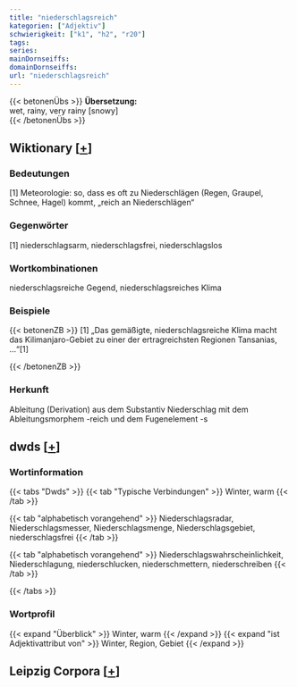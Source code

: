 ```yaml
---
title: "niederschlagsreich"
kategorien: ["Adjektiv"]
schwierigkeit: ["k1", "h2", "r20"]
tags:
series:
mainDornseiffs:
domainDornseiffs:
url: "niederschlagsreich"
---
```


{{< betonenÜbs >}}
**Übersetzung:**  
wet, rainy, very rainy [snowy]  
{{< /betonenÜbs >}}

## Wiktionary [[+](https://de.wiktionary.org/wiki/niederschlagsreich)]

### Bedeutungen
[1] Meteorologie: so, dass es oft zu Niederschlägen (Regen, Graupel, Schnee, Hagel) kommt, „reich an Niederschlägen“  

### Gegenwörter
[1] niederschlagsarm, niederschlagsfrei, niederschlagslos  

### Wortkombinationen
niederschlagsreiche Gegend, niederschlagsreiches Klima  

### Beispiele
{{< betonenZB >}}
[1] „Das gemäßigte, niederschlagsreiche Klima macht das Kilimanjaro-Gebiet zu einer der ertragreichsten Regionen Tansanias, …“[1]  

{{< /betonenZB >}}
### Herkunft
Ableitung (Derivation) aus dem Substantiv Niederschlag mit dem Ableitungsmorphem -reich und dem Fugenelement -s  



## dwds [[+](https://www.dwds.de/wb/niederschlagsreich)]

### Wortinformation
{{< tabs "Dwds" >}}
{{< tab "Typische Verbindungen" >}}
Winter, warm
{{< /tab >}}

{{< tab "alphabetisch vorangehend" >}}
Niederschlagsradar, Niederschlagsmesser, Niederschlagsmenge, Niederschlagsgebiet, niederschlagsfrei
{{< /tab >}}

{{< tab "alphabetisch vorangehend" >}}
Niederschlagswahrscheinlichkeit, Niederschlagung, niederschlucken, niederschmettern, niederschreiben
{{< /tab >}}

{{< /tabs >}}

### Wortprofil
{{< expand "Überblick" >}} Winter, warm {{< /expand >}}
{{< expand "ist Adjektivattribut von" >}} Winter, Region, Gebiet {{< /expand >}}

## Leipzig Corpora [[+](https://corpora.uni-leipzig.de/en/res?word=niederschlagsreich&corpusId=deu_newscrawl-public_2018)]

